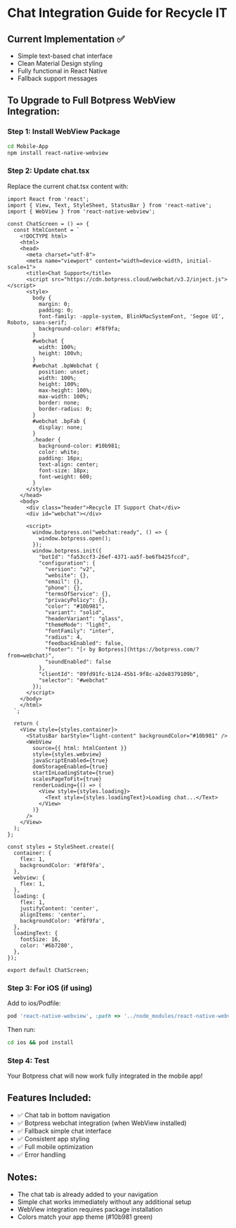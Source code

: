 # Chat Integration Guide for Recycle IT

## Current Implementation ✅
- Simple text-based chat interface 
- Clean Material Design styling
- Fully functional in React Native
- Fallback support messages

## To Upgrade to Full Botpress WebView Integration:

### Step 1: Install WebView Package
```bash
cd Mobile-App
npm install react-native-webview
```

### Step 2: Update chat.tsx
Replace the current chat.tsx content with:

```tsx
import React from 'react';
import { View, Text, StyleSheet, StatusBar } from 'react-native';
import { WebView } from 'react-native-webview';

const ChatScreen = () => {
  const htmlContent = `
    <!DOCTYPE html>
    <html>
    <head>
      <meta charset="utf-8">
      <meta name="viewport" content="width=device-width, initial-scale=1">
      <title>Chat Support</title>
      <script src="https://cdn.botpress.cloud/webchat/v3.2/inject.js"></script>
      <style>
        body {
          margin: 0;
          padding: 0;
          font-family: -apple-system, BlinkMacSystemFont, 'Segoe UI', Roboto, sans-serif;
          background-color: #f8f9fa;
        }
        #webchat {
          width: 100%;
          height: 100vh;
        }
        #webchat .bpWebchat {
          position: unset;
          width: 100%;
          height: 100%;
          max-height: 100%;
          max-width: 100%;
          border: none;
          border-radius: 0;
        }
        #webchat .bpFab {
          display: none;
        }
        .header {
          background-color: #10b981;
          color: white;
          padding: 16px;
          text-align: center;
          font-size: 18px;
          font-weight: 600;
        }
      </style>
    </head>
    <body>
      <div class="header">Recycle IT Support Chat</div>
      <div id="webchat"></div>
      
      <script>
        window.botpress.on("webchat:ready", () => {
          window.botpress.open();
        });
        window.botpress.init({
          "botId": "fa53ccf3-26ef-4371-aa5f-be6fb425fccd",
          "configuration": {
            "version": "v2",
            "website": {},
            "email": {},
            "phone": {},
            "termsOfService": {},
            "privacyPolicy": {},
            "color": "#10b981",
            "variant": "solid",
            "headerVariant": "glass",
            "themeMode": "light",
            "fontFamily": "inter",
            "radius": 4,
            "feedbackEnabled": false,
            "footer": "[⚡ by Botpress](https://botpress.com/?from=webchat)",
            "soundEnabled": false
          },
          "clientId": "09fd91fc-b124-45b1-9f8c-a2de8379109b",
          "selector": "#webchat"
        });
      </script>
    </body>
    </html>
  `;

  return (
    <View style={styles.container}>
      <StatusBar barStyle="light-content" backgroundColor="#10b981" />
      <WebView
        source={{ html: htmlContent }}
        style={styles.webview}
        javaScriptEnabled={true}
        domStorageEnabled={true}
        startInLoadingState={true}
        scalesPageToFit={true}
        renderLoading={() => (
          <View style={styles.loading}>
            <Text style={styles.loadingText}>Loading chat...</Text>
          </View>
        )}
      />
    </View>
  );
};

const styles = StyleSheet.create({
  container: {
    flex: 1,
    backgroundColor: '#f8f9fa',
  },
  webview: {
    flex: 1,
  },
  loading: {
    flex: 1,
    justifyContent: 'center',
    alignItems: 'center',
    backgroundColor: '#f8f9fa',
  },
  loadingText: {
    fontSize: 16,
    color: '#6b7280',
  },
});

export default ChatScreen;
```

### Step 3: For iOS (if using)
Add to ios/Podfile:
```ruby
pod 'react-native-webview', :path => '../node_modules/react-native-webview'
```

Then run:
```bash
cd ios && pod install
```

### Step 4: Test
Your Botpress chat will now work fully integrated in the mobile app!

## Features Included:
- ✅ Chat tab in bottom navigation
- ✅ Botpress webchat integration (when WebView installed)
- ✅ Fallback simple chat interface
- ✅ Consistent app styling
- ✅ Full mobile optimization
- ✅ Error handling

## Notes:
- The chat tab is already added to your navigation
- Simple chat works immediately without any additional setup
- WebView integration requires package installation
- Colors match your app theme (#10b981 green)
